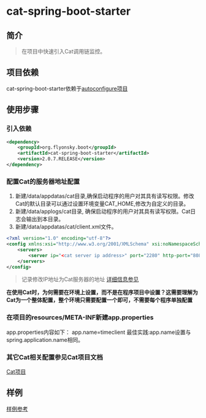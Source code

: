 # cat-spring-boot-starter

## 简介
> 在项目中快速引入Cat调用链监控。

## 项目依赖
cat-spring-boot-starter依赖于[autoconfigure项目](https://github.com/flyonskycn/autoconfigure)

## 使用步骤
### 引入依赖
```xml
<dependency>
    <groupId>org.flyonsky.boot</groupId>
    <artifactId>cat-spring-boot-starter</artifactId>
    <version>2.0.7.RELEASE</version>
</dependency>
```
### 配置Cat的服务器地址配置
1. 新建/data/appdatas/cat目录,确保启动程序的用户对其具有读写权限。修改Cat的默认目录可以通过设置环境变量CAT_HOME,修改为自定义的目录。
2. 新建/data/applogs/cat目录,  确保启动程序的用户对其具有读写权限。Cat日志会输出到本目录。
3. 新建/data/appdatas/cat/client.xml文件。
```xml
<?xml version="1.0" encoding="utf-8"?>
<config xmlns:xsi="http://www.w3.org/2001/XMLSchema" xsi:noNamespaceSchemaLocation="config.xsd">
    <servers>
        <server ip="<cat server ip address>" port="2280" http-port="8080" />
    </servers>
</config>
```
> 记录修改IP地址为Cat服务器的地址
[详细信息参见](https://github.com/dianping/cat/blob/master/lib/_/preparations.md)

**在使用Cat时，为何需要在环境上设置，而不是在程序项目中设置？这需要理解为Cat为一个整体配置，整个环境只需要配置一个即可，不需要每个程序单独配置**
### 在项目的resources/META-INF新建app.properties
app.properties内容如下：
app.name=timeclient
最佳实践:app.name设置与spring.application.name相同。

### 其它Cat相关配置参见Cat项目文档
[Cat项目](https://github.com/dianping/cat)

## 样例
[样例参考](https://github.com/flyonskycn/micro-service-study/tree/master/timeclient)
